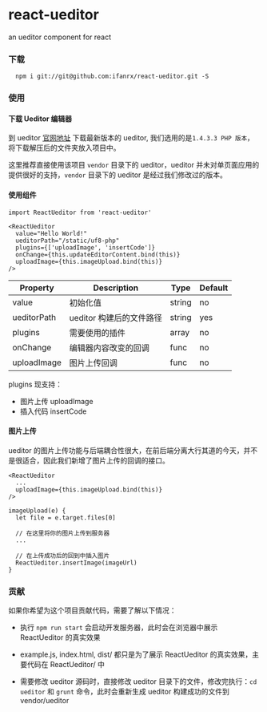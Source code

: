 # react-ueditor
an ueditor component for react

### 下载
```
  npm i git://git@github.com:ifanrx/react-ueditor.git -S
```

### 使用
#### 下载 Ueditor 编辑器
到 ueditor [官网地址](http://ueditor.baidu.com/website/download.html) 下载最新版本的 ueditor, 我们选用的是`1.4.3.3 PHP 版本`，将下载解压后的文件夹放入项目中。

这里推荐直接使用该项目 `vendor` 目录下的 ueditor，ueditor 并未对单页面应用的提供很好的支持，`vendor` 目录下的 ueditor 是经过我们修改过的版本。

#### 使用组件
```
import ReactUeditor from 'react-ueditor'

<ReactUeditor
  value="Hello World!"
  ueditorPath="/static/uf8-php"
  plugins={['uploadImage', 'insertCode']}
  onChange={this.updateEditorContent.bind(this)}
  uploadImage={this.imageUpload.bind(this)}
/>
```

Property | Description | Type | Default
-------- | ----------- | ---- | -------
value | 初始化值 | string | no
ueditorPath | ueditor 构建后的文件路径 | string | yes
plugins | 需要使用的插件 | array | no
onChange | 编辑器内容改变的回调 | func | no
uploadImage | 图片上传回调 | func | no

plugins 现支持：
- 图片上传 uploadImage
- 插入代码 insertCode

#### 图片上传
ueditor 的图片上传功能与后端耦合性很大，在前后端分离大行其道的今天，并不是很适合，因此我们新增了图片上传的回调的接口。

```
<ReactUeditor
  ...
  uploadImage={this.imageUpload.bind(this)}
/>

imageUpload(e) {
  let file = e.target.files[0]

  // 在这里将你的图片上传到服务器
  ...

  // 在上传成功后的回到中插入图片
  ReactUeditor.insertImage(imageUrl)
}
```

### 贡献
如果你希望为这个项目贡献代码，需要了解以下情况：

- 执行 `npm run start` 会启动开发服务器，此时会在浏览器中展示 ReactUeditor 的真实效果

- example.js, index.html, dist/ 都只是为了展示 ReactUeditor 的真实效果，主要代码在 ReactUeditor/ 中

- 需要修改 ueditor 源码时，直接修改 ueditor 目录下的文件，修改完执行：`cd ueditor` 和 `grunt` 命令，此时会重新生成 ueditor 构建成功的文件到 vendor/ueditor
